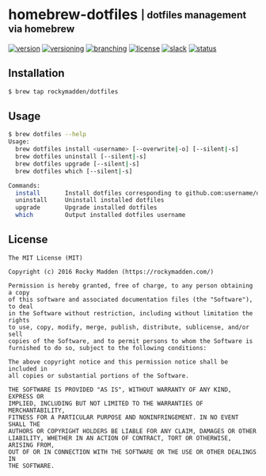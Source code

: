 # homebrew-dotfiles <sub><sup>| dotfiles management via homebrew</sup></sub>
[![version](http://img.shields.io/badge/version-n/a-blue.svg)](#)
[![versioning](http://img.shields.io/badge/versioning-continous-blue.svg)](#)
[![branching](http://img.shields.io/badge/branching-github%20flow-blue.svg)](https://guides.github.com/introduction/flow/)
[![license](http://img.shields.io/badge/license-mit-blue.svg)](https://opensource.org/licenses/MIT)
[![slack](http://img.shields.io/badge/slack-join-e01563.svg)](https://rockymadden-slackin.herokuapp.com/)
[![status](http://img.shields.io/badge/status-working-brightgreen.svg)](#)

## Installation
```bash
$ brew tap rockymadden/dotfiles
```

## Usage

```bash
$ brew dotfiles --help
Usage:
  brew dotfiles install <username> [--overwrite|-o] [--silent|-s]
  brew dotfiles uninstall [--silent|-s]
  brew dotfiles upgrade [--silent|-s]
  brew dotfiles which [--silent|-s]

Commands:
  install       Install dotfiles corresponding to github.com:username/dotfiles
  uninstall     Uninstall installed dotfiles
  upgrade       Upgrade installed dotfiles
  which         Output installed dotfiles username
```

## License
```
The MIT License (MIT)

Copyright (c) 2016 Rocky Madden (https://rockymadden.com/)

Permission is hereby granted, free of charge, to any person obtaining a copy
of this software and associated documentation files (the "Software"), to deal
in the Software without restriction, including without limitation the rights
to use, copy, modify, merge, publish, distribute, sublicense, and/or sell
copies of the Software, and to permit persons to whom the Software is
furnished to do so, subject to the following conditions:

The above copyright notice and this permission notice shall be included in
all copies or substantial portions of the Software.

THE SOFTWARE IS PROVIDED "AS IS", WITHOUT WARRANTY OF ANY KIND, EXPRESS OR
IMPLIED, INCLUDING BUT NOT LIMITED TO THE WARRANTIES OF MERCHANTABILITY,
FITNESS FOR A PARTICULAR PURPOSE AND NONINFRINGEMENT. IN NO EVENT SHALL THE
AUTHORS OR COPYRIGHT HOLDERS BE LIABLE FOR ANY CLAIM, DAMAGES OR OTHER
LIABILITY, WHETHER IN AN ACTION OF CONTRACT, TORT OR OTHERWISE, ARISING FROM,
OUT OF OR IN CONNECTION WITH THE SOFTWARE OR THE USE OR OTHER DEALINGS IN
THE SOFTWARE.
```
